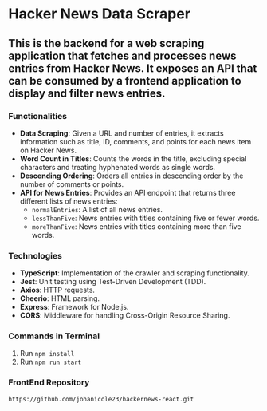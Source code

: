 # Hacker News Data Scraper

## This is the backend for a web scraping application that fetches and processes news entries from Hacker News. It exposes an API that can be consumed by a frontend application to display and filter news entries.

### Functionalities
- **Data Scraping**: Given a URL and number of entries, it extracts information such as title, ID, comments, and points for each news item on Hacker News.
- **Word Count in Titles**: Counts the words in the title, excluding special characters and treating hyphenated words as single words.
- **Descending Ordering**: Orders all entries in descending order by the number of comments or points.
- **API for News Entries**: Provides an API endpoint that returns three different lists of news entries:
  - `normalEntries`: A list of all news entries.
  - `lessThanFive`: News entries with titles containing five or fewer words.
  - `moreThanFive`: News entries with titles containing more than five words.


### Technologies
- **TypeScript**: Implementation of the crawler and scraping functionality.
- **Jest**: Unit testing using Test-Driven Development (TDD).
- **Axios**: HTTP requests.
- **Cheerio**: HTML parsing.
- **Express**: Framework for Node.js.
- **CORS**: Middleware for handling Cross-Origin Resource Sharing.

### Commands in Terminal
1. Run `npm install`
2. Run `npm run start`

### FrontEnd Repository
`https://github.com/johanicole23/hackernews-react.git`
